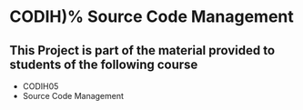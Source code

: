 # CODIH)% Source Code Management

## This Project is part of the material provided to students of the following course
* CODIH05
* Source Code Management

